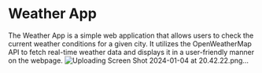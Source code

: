 # Weather App

The Weather App is a simple web application that allows users to check the current weather conditions for a given city. It utilizes the OpenWeatherMap API to fetch real-time weather data and displays it in a user-friendly manner on the webpage.
![Uploading Screen Shot 2024-01-04 at 20.42.22.png…]()
